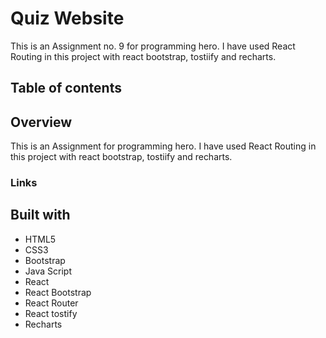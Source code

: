 # Quiz Website

This is an Assignment no. 9 for programming hero. I have used React Routing in this project with react bootstrap, tostiify and recharts.

## Table of contents

## Overview

This is an Assignment for programming hero. I have used React Routing in this project with react bootstrap, tostiify and recharts.

### Links

## Built with

- HTML5
- CSS3
- Bootstrap
- Java Script
- React
- React Bootstrap
- React Router
- React tostify
- Recharts
